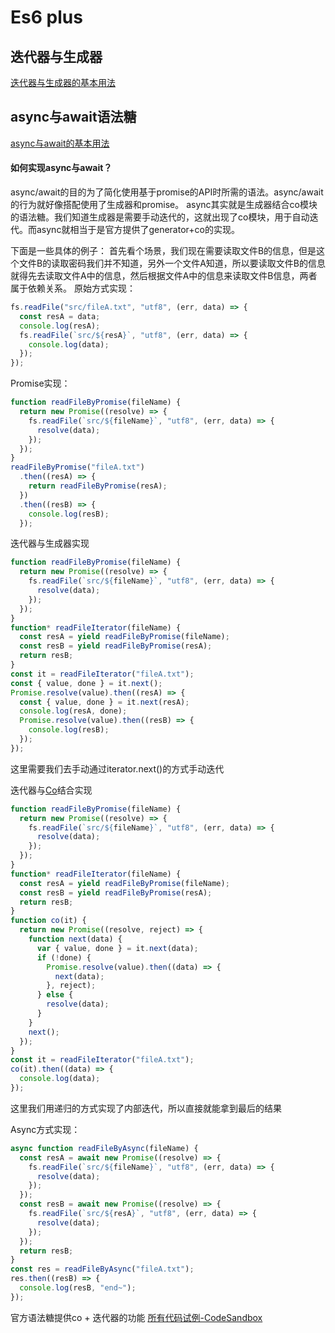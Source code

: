 # Es6 plus

## 迭代器与生成器
[迭代器与生成器的基本用法](https://developer.mozilla.org/zh-CN/docs/Web/JavaScript/Guide/Iterators_and_Generators)
## async与await语法糖
[async与await的基本用法](https://developer.mozilla.org/zh-CN/docs/Web/JavaScript/Reference/Statements/async_function)

#### 如何实现async与await？
async/await的目的为了简化使用基于promise的API时所需的语法。async/await的行为就好像搭配使用了生成器和promise。
async其实就是生成器结合co模块的语法糖。我们知道生成器是需要手动迭代的，这就出现了co模块，用于自动迭代。而async就相当于是官方提供了generator+co的实现。

下面是一些具体的例子：
首先看个场景，我们现在需要读取文件B的信息，但是这个文件B的读取密码我们并不知道，另外一个文件A知道，所以要读取文件B的信息就得先去读取文件A中的信息，然后根据文件A中的信息来读取文件B信息，两者属于依赖关系。
原始方式实现：
````javascript
fs.readFile("src/fileA.txt", "utf8", (err, data) => {
  const resA = data;
  console.log(resA);
  fs.readFile(`src/${resA}`, "utf8", (err, data) => {
    console.log(data);
  });
});
````
Promise实现：
````javascript
function readFileByPromise(fileName) {
  return new Promise((resolve) => {
    fs.readFile(`src/${fileName}`, "utf8", (err, data) => {
      resolve(data);
    });
  });
}
readFileByPromise("fileA.txt")
  .then((resA) => {
    return readFileByPromise(resA);
  })
  .then((resB) => {
    console.log(resB);
  });
````
迭代器与生成器实现
````javascript
function readFileByPromise(fileName) {
  return new Promise((resolve) => {
    fs.readFile(`src/${fileName}`, "utf8", (err, data) => {
      resolve(data);
    });
  });
}
function* readFileIterator(fileName) {
  const resA = yield readFileByPromise(fileName);
  const resB = yield readFileByPromise(resA);
  return resB;
}
const it = readFileIterator("fileA.txt");
const { value, done } = it.next();
Promise.resolve(value).then((resA) => {
  const { value, done } = it.next(resA);
  console.log(resA, done);
  Promise.resolve(value).then((resB) => {
    console.log(resB);
  });
});
````
这里需要我们去手动通过iterator.next()的方式手动迭代

迭代器与[Co](https://github.com/tj/co)结合实现
````javascript
function readFileByPromise(fileName) {
  return new Promise((resolve) => {
    fs.readFile(`src/${fileName}`, "utf8", (err, data) => {
      resolve(data);
    });
  });
}
function* readFileIterator(fileName) {
  const resA = yield readFileByPromise(fileName);
  const resB = yield readFileByPromise(resA);
  return resB;
}
function co(it) {
  return new Promise((resolve, reject) => {
    function next(data) {
      var { value, done } = it.next(data);
      if (!done) {
        Promise.resolve(value).then((data) => {
          next(data);
        }, reject);
      } else {
        resolve(data);
      }
    }
    next();
  });
}
const it = readFileIterator("fileA.txt");
co(it).then((data) => {
  console.log(data);
});
````
这里我们用递归的方式实现了内部迭代，所以直接就能拿到最后的结果

Async方式实现：
````javascript
async function readFileByAsync(fileName) {
  const resA = await new Promise((resolve) => {
    fs.readFile(`src/${fileName}`, "utf8", (err, data) => {
      resolve(data);
    });
  });
  const resB = await new Promise((resolve) => {
    fs.readFile(`src/${resA}`, "utf8", (err, data) => {
      resolve(data);
    });
  });
  return resB;
}
const res = readFileByAsync("fileA.txt");
res.then((resB) => {
  console.log(resB, "end~");
});
````
官方语法糖提供co + 迭代器的功能
[所有代码试例-CodeSandbox](https://codesandbox.io/s/vigorous-lumiere-616b2?file=/src/index.js)
